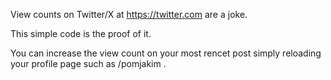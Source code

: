 View counts on Twitter/X at https://twitter.com are a joke.

This simple code is the proof of it.

You can increase the view count on your most rencet post
simply reloading your profile page such as /pomjakim .
